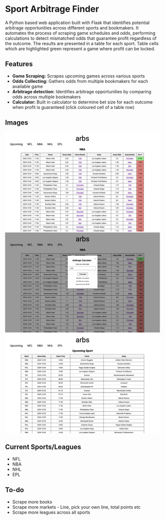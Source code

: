 # Sport Arbitrage Finder
A Python based web application built with Flask that identifies potential arbitrage opportunities across different sports and bookmakers. It automates the process of scraping game schedules and odds, performing calculations to detect mismatched odds that guarantee profit regardless of the outcome. The results are presented in a table for each sport. Table cells which are highlighted green represent a game where profit can be locked.

## Features
- **Game Scraping:** Scrapes upcoming games across various sports
- **Odds Collecting:** Gathers odds from multiple bookmakers for each available game
- **Arbitrage detection**: Identifies arbitrage opportunities by comparing odds across multiple bookmakers
- **Calculator:** Built in calculator to determine bet size for each outcome when profit is guaranteed (click coloured cell of a table row)

## Images
![arbs](images/arbs.png)
![calc](images/calc.png)
![upcoming](images/upcoming.png)

## Current Sports/Leagues
- NFL
- NBA
- NHL
- EPL

## To-do
- Scrape more books
- Scrape more markets - Line, pick your own line, total points etc
- Scrape more leagues across all sports